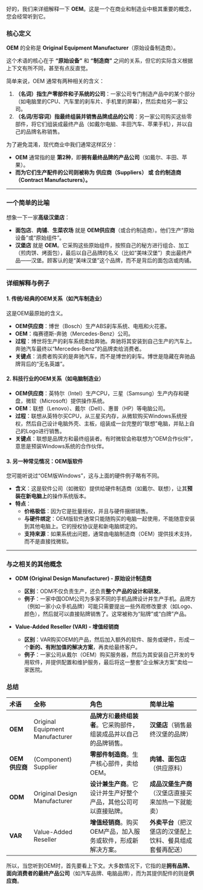 好的，我们来详细解释一下 **OEM**。这是一个在商业和制造业中极其重要的概念，您会经常听到它。

### 核心定义

**OEM** 的全称是 **Original Equipment Manufacturer**（原始设备制造商）。

这个术语的核心在于 **“原始设备”** 和 **“制造商”** 之间的关系，但它的实际含义根据上下文有所不同，甚至有点反直觉。

简单来说，OEM 通常有两种相关的含义：

1.  **（名词）指生产零部件和子系统的公司**：一家公司专门制造产品中的某个部分（如电脑里的CPU、汽车里的刹车片、手机里的屏幕），然后卖给另一家公司。
2.  **（名词/形容词）指最终组装并销售品牌成品的公司**：另一家公司购买这些零部件，将它们组装成最终产品（如戴尔电脑、丰田汽车、苹果手机），并以自己的品牌名称销售。

为了避免混淆，现代商业中我们通常这样区分：

*   **OEM** 通常指的是 **第2种**，即**拥有最终品牌的产品公司**（如戴尔、丰田、苹果）。
*   **而为它们生产配件的公司则被称为 **供应商（Suppliers）** 或 **合约制造商（Contract Manufacturers）**。**

---

### 一个简单的比喻

想象一下一家**高级汉堡店**：

*   **面包店**、**肉铺**、**生菜农场** 就是 **OEM供应商**（或合约制造商）。他们生产“原始设备”或“原始组件”。
*   **汉堡店** 就是 **OEM**。它采购这些原始组件，按照自己的秘方进行组合、加工（煎肉饼、烤面包），最后以自己品牌的名义（比如“美味汉堡”）卖出最终产品——汉堡。顾客认的是“美味汉堡”这个品牌，而不是背后的面包店或肉铺。

---

### 详细解释与例子

#### 1. 传统/经典的OEM关系（如汽车制造业）

这是OEM最原始的含义。

*   **OEM供应商**：博世（Bosch）生产ABS刹车系统、电瓶和火花塞。
*   **OEM**：梅赛德斯-奔驰（Mercedes-Benz）公司。
*   **过程**：博世将生产的刹车系统卖给奔驰。奔驰将其安装到自己生产的汽车上。奔驰汽车最终以“Mercedes-Benz”的品牌卖给消费者。
*   **关键点**：消费者购买的是奔驰汽车，而不是博世的刹车。博世是隐藏在奔驰品牌背后的“无名英雄”。

#### 2. 科技行业的OEM关系（如电脑制造业）

*   **OEM供应商**：英特尔（Intel）生产CPU，三星（Samsung）生产内存和硬盘，微软（Microsoft）提供操作系统。
*   **OEM**：联想（Lenovo）、戴尔（Dell）、惠普（HP）等电脑公司。
*   **过程**：联想从英特尔买CPU，从三星买内存，从微软购买Windows系统授权，然后自己设计电脑外壳、主板，组装成一台完整的“联想”电脑，并贴上自己的Logo进行销售。
*   **关键点**：联想是品牌方和最终组装者。有时微软会称联想为“OEM合作伙伴”，意思是预装Windows系统的合作伙伴。

#### 3. 另一种常见情况：OEM版软件

您可能听说过“OEM版Windows”，这与上面的硬件例子略有不同。

*   **含义**：这是软件公司（如微软）提供给硬件制造商（如戴尔、联想），让其**预装在新电脑上**的操作系统版本。
*   **特点**：
    *   **价格极低**：因为它是批量授权，并且与硬件捆绑销售。
    *   **与硬件绑定**：OEM版软件通常只能随购买的电脑一起使用，不能随意安装到其他电脑上。它的授权协议是和新电脑绑定的。
    *   **支持来源**：如果系统出问题，通常由电脑制造商（OEM）提供技术支持，而不是直接找微软。

---

### 与之相关的其他概念

*   **ODM (Original Design Manufacturer) - 原始设计制造商**
    *   **区别**：ODM不仅负责生产，还负责**整个产品的设计和研发**。
    *   **例子**：一家中国ODM公司为多家不同的手机品牌设计并生产手机。品牌方（例如一家小众手机品牌）可能只需要提出一些外观修改要求（如Logo、颜色），然后就可以直接贴牌销售了。这常被称为“贴牌”或“白牌”产品。

*   **Value-Added Reseller (VAR) - 增值经销商**
    *   **区别**：VAR购买OEM的产品，然后加入额外的软件、服务或硬件，形成一个**新的、有附加值的解决方案**，再卖给最终客户。
    *   **例子**：一家公司从戴尔（OEM）购买服务器，然后为其安装自己开发的专用软件，并提供配置和维护服务，最后将这一整套“企业解决方案”卖给一家医院。

### 总结

| 术语 | 全称 | 角色 | 简单比喻 |
| :--- | :--- | :--- | :--- |
| **OEM** | Original Equipment Manufacturer | **品牌方**和**最终组装者**。它采购部件，组装成品并以自己的品牌销售。 | **汉堡店**（销售最终汉堡的品牌） |
| **OEM供应商** | (Component) Supplier | **零部件制造商**。生产核心部件，卖给OEM。 | **肉铺、面包店**（供应原料） |
| **ODM** | Original Design Manufacturer | **设计兼生产商**。它设计并生产好整个产品，其他公司可以直接贴牌。 | **成品汉堡生产商**（汉堡店直接买来加热一下就能卖） |
| **VAR** | Value-Added Reseller | **增值经销商**。购买OEM产品，加入服务或软件，形成新解决方案。 | **外卖平台**（把汉堡店的汉堡配上饮料、餐具组成套餐再配送） |

所以，当您听到OEM时，首先要看上下文。大多数情况下，它指的是**拥有品牌、面向消费者的最终产品公司**（如汽车品牌、电脑品牌），而为其提供配件的则是**供应商**。